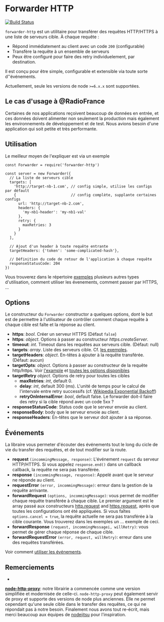 # Forwarder HTTP

[![Build
Status](https://travis-ci.org/radiofrance/node-forwarder-http.svg?branch=master)](https://travis-ci.org/radiofrance/node-forwarder-http)

```forwarder-http``` est un utilitaire pour transférer des requêtes
HTTP/HTTPS à une liste de serveurs cible. À chaque requête :

- Répond immédiatement au client avec un code ```200``` (configurable)
- Transfère la requête à un ensemble de serveurs
- Peux être configuré pour faire des retry individuelement, par destination.

Il est conçu pour être simple, configurable et extensible via toute sorte
d''événements.

Actuellement, seule les versions de node ```>=6.x.x``` sont supportées.

## Le cas d'usage à @RadioFrance

Certaines de nos applications reçoivent beaucoup de données en entrée, et ces
données doivent alimenter non seulement la production mais également les
environnements de développement et de test. Nous avions besoin d'une application
qui soit petite et très performante.

## Utilisation

Le meilleur moyen de l'expliquer est via un exemple

```
const Forwarder = require('forwarder-http')

const server = new Forwarder({
  // La liste de serveurs cible
  targets: [
    'http://target-nb-1.com', // config simple, utilise les configs par défault
    {                         // config complète, supplante certaines configs
      url: 'http://target-nb-2.com',
      headers: {
        'my-nb1-header': 'my-nb1-val'
      },
      retry: {
        maxRetries: 3
      }
    }
  ],

  // Ajout d'un header à toute requête entrante
  targetHeaders: {'token': 'some-complicated-hash'},

  // Définition du code de retour de l'application à chaque requête
  responseStatusCode: 204
})
```

Vous trouverez dans le répertoire [exemples](https://github.com/radiofrance/node-forwarder-http/forwarder/blob/master/examples) plusieurs autres types d'utilisation, comment utiliser les évenements, comment passer par HTTPS, ...

## Options

Le constructeur du `Forwarder` constructor a quelques options, dont le but est de permettre à l'utilisateur de contrôler comment chaque requête à chaque cible est faîte et la réponse au client.

- **https**: _bool_. Créer un serveur HTTPS (Défaut ```false```)
- **https**: _object_. Options à passer au constructeur _https.createServer_.
- **timeout**: _int_. Timeout dans les requêtes aux serveurs cible. (Défaut: null)
- **targets**: _array_. Liste des serveurs cible. Cf. [les exemples](https://github.com/radiofrance/node-forwarder-http/blob/master/examples).
- **targetHeaders**: _object_. En-têtes à ajouter à la requête transférée. (Défaut: aucun)
- **targetOpts**: _object_. Options  à passer au constructeur de la requête http/https. Voir [l'example](https://github.com/radiofrance/node-forwarder-http/blob/master/examples/using-https) et [toutes les options disponibles](https://nodejs.org/api/https.html#https_https_request_options_callback)
- **targetRetry** _object_. Options de retry pour toutes les cibles
    - **maxRetries**: _int_, default 0.
    - **delay**: _int_, default 300 (ms). L'unité de temps pour le calcul de l'intervale entre retry successifs (cf. [Wikipedia Exponential Backoff](https://en.wikipedia.org/wiki/Exponential_backoff))
    - **retryOnInternalError**: _bool_, default false. Le forwarder doit-il faire des retry si la cible répond avec un
    code 5xx ?
- **responseStatusCode**: Status code que le serveur envoie au client.
- **responseBody**: body que le serveur envoie au client.
- **responseHeaders**: En-têtes que le serveur doit ajouter à sa réponse.

## Événements

La libraire vous permeter d'écouter des événements tout le long du cicle de vie
du transfer des requêtes, et de tout modifier sur la route.

- **request** ```(incommingMessage, response)```: L'événement ```request``` du
serveur HTTP/HTTPS. Si vous appelez ```response.end()``` dans un callback callback, la requête ne sera pas transférée.
- **response** ```(incommingMessage, response)```: Appelé avant que le serveur
ne réponde au client.
- **requestError** ```(error, incommingMessage)```: erreur dans la gestion de la
requête arrivante.
- **forwardRequest** ```(options, incommingMessage)```: vous permet de modifier chaque
requête transférée à chaque cible. Le premier argument est le array passé aux constructeurs
[http.request](https://nodejs.org/api/http.html#http_http_request_options_callback) and
[https.request](https://nodejs.org/api/https.html#https_https_request_options_callback), après que
toutes les configurations ont été appliquées. Si vous faîtes ```options.cancel = true```, la requête actuelle ne
sera pas transférée à la cible courante. Vous trouverez dans les exemples un ... exemple de ceci.
- **forwardResponse** ```(request, incommingMessagei, willRetry)```: vous permet de
gérer chaque réponse de chaque cible.
- **forwardRequestError** ```(error, request, willRetry)```: erreur dans une des
requêtes transférées.

Voir comment [utiliser les événements](https://github.com/radiofrance/node-forwarder-http/blob/master/examples/using-events.js).

## Remerciements

-
**[node-http-proxy](https://github.com/nodejitsu/node-http-proxy)**:
notre librairie a commencée comme une version simplifiée et modernisée de celle-ci. ```node-http-proxy``` peut également servir de proxy et supporte des versions de node plus anciennes. Elle ne permet cependant qu'une seule cible dans le transfer des requêtes, ce qui ne répondait pas à notre besoin. Finalement nous avons tout re-écrit, mais merci beaucoup aux équipes de [nodejitsu](https://nodejitsu.com/) pour l'inspiration.

